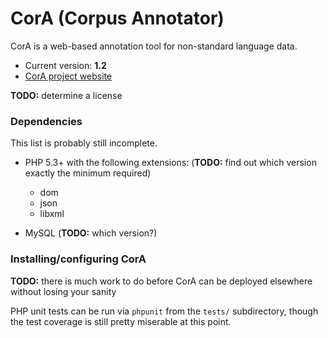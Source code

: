 # CorA (Corpus Annotator) #

CorA is a web-based annotation tool for non-standard language data.

* Current version: **1.2**
* [CorA project website](http://www.linguistics.rub.de/comphist/resources/cora/)

**TODO:** determine a license

### Dependencies ###

This list is probably still incomplete.

* PHP 5.3+ with the following extensions: (**TODO:** find out which version exactly the minimum required)
    * dom
    * json
    * libxml

* MySQL (**TODO:** which version?)

### Installing/configuring CorA ###

**TODO:** there is much work to do before CorA can be deployed elsewhere without losing your sanity

PHP unit tests can be run via `phpunit` from the `tests/` subdirectory, though the test coverage is still pretty miserable at this point.